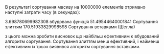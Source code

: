 В результаті сортування масиву на  10000000 елементів отримано наступні затрати часу (в секундах):

3.698780699982308 вбудована функція
51.49544640001841 Сортування злиттям
170.51933829998598 Сортування вставками (Шелла)

з цього можна зробити висновок що найбільш ефективним є вбудований алгоритм сортування.
Сортування злиттям менш ефективний, і найменш ефективним із трьох виявився алгоритм сортування вставками.